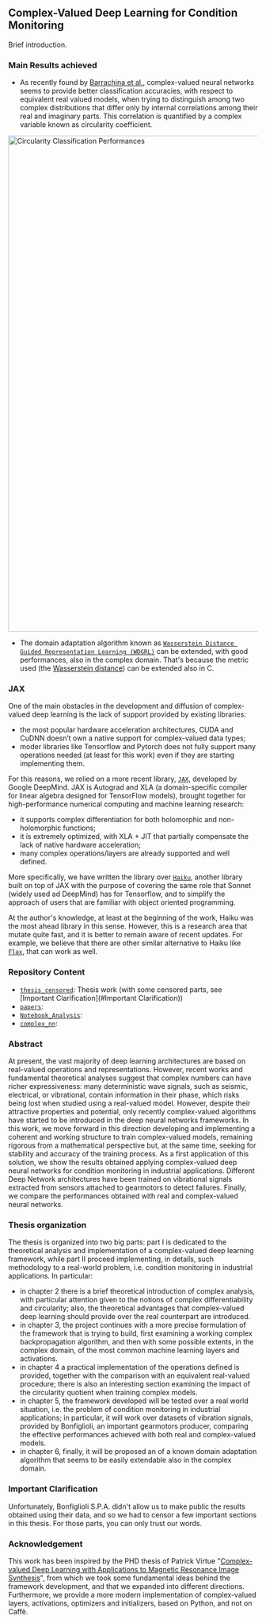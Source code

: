 ## Complex-Valued Deep Learning for Condition Monitoring

Brief introduction.



### Main Results achieved

* As recently found by [Barrachina et al.](https://arxiv.org/abs/2009.08340v2), complex-valued neural networks seems to provide better classification accuracies, with respect to equivalent real valued models, when trying to distinguish among two complex distributions that differ only by internal correlations among their real and imaginary parts. This correlation is quantified by a complex variable known as circularity coefficient.
<img src="circularity_results.png" alt="Circularity Classification Performances" title="Circularity Classification Performances" align="center" width=1000 />

* The domain adaptation algorithm known as [`Wasserstein Distance Guided Representation Learning (WDGRL)`](https://arxiv.org/abs/1707.01217) can be extended, with good performances, also in the complex domain. That's because the metric used (the [Wasserstein distance](https://en.wikipedia.org/wiki/Wasserstein_metric)) can be extended also in C.

### JAX

One of the main obstacles in the development and diffusion of complex-valued deep learning is the lack of support provided by existing libraries:
* the most popular hardware acceleration architectures, CUDA and CuDNN doesn’t own a native support for complex-valued data types;
* moder libraries like Tensorflow and Pytorch does not fully support many operations needed (at least for this work) even if they are starting implementing them.

For this reasons, we relied on a more recent library, [`JAX`](https://github.com/google/jax), developed by Google DeepMind. JAX is Autograd and XLA (a domain-specific compiler for linear algebra designed for TensorFlow models), brought together for high-performance numerical computing and machine learning research:
* it supports complex differentiation for both holomorphic and non-holomorphic functions;
* it is extremely optimized, with XLA + JIT that partially compensate the lack of native hardware acceleration;
* many complex operations/layers are already supported and well defined.

More specifically, we have written the library over [`Haiku`](https://github.com/deepmind/dm-haiku), another library built on top of JAX with the purpose of covering the same role that Sonnet (widely used ad DeepMind) has for Tensorflow, and to simplify the approach of users that are familiar with object oriented programming.

At the author's knowledge, at least at the beginning of the work, Haiku was the most ahead library in this sense. However, this is a research area that mutate quite fast, and it is better to remain aware of recent updates. For example, we believe that there are other similar alternative to Haiku like [`Flax`](https://github.com/google/flax), that can work as well.


### Repository Content

- [`thesis_censored`](thesis_censored.pdf): Thesis work (with some censored parts, see [Important Clarification](#Important Clarification))
- [`papers`](papers):
- [`Notebook_Analysis`](Notebook_Analysis):
- [`complex_nn`](complex_nn):


### Abstract

At present, the vast majority of deep learning architectures are based on real-valued operations and representations. However, recent works and fundamental theoretical analyses suggest that complex numbers can have richer expressiveness: many deterministic wave signals, such as seismic, electrical, or vibrational, contain information in their phase, which risks being lost when studied using a real-valued model. However, despite their attractive properties and potential, only recently complex-valued algorithms have started to be introduced in the deep neural networks frameworks.
In this work, we move forward in this direction developing and implementing a coherent and working structure to train complex-valued models, remaining rigorous from a mathematical perspective but, at the same time, seeking for stability and accuracy of the training process.
As a first application of this solution, we show the results obtained applying complex-valued deep neural networks for condition monitoring in industrial applications. Different Deep Network architectures have been trained on vibrational signals extracted from sensors attached to gearmotors to detect failures. Finally, we compare the performances obtained with real and complex-valued neural networks.

### Thesis organization

The thesis is organized into two big parts: part I is dedicated to the theoretical analysis and implementation of a complex-valued deep learning framework, while part II proceed implementing, in details, such methodology to a real-world problem, i.e. condition monitoring in industrial applications. 
In particular:
* in chapter 2 there is a brief theoretical introduction of complex analysis, with particular attention given to the notions of complex differentiability and circularity; also, the theoretical advantages that complex-valued deep learning should provide over the real counterpart are introduced.
* in chapter 3, the project continues with a more precise formulation of the framework that is trying to build, first examining a working complex backpropagation algorithm, and then with some possible extents, in the complex domain, of the most common machine learning layers and activations.
* in chapter 4 a practical implementation of the operations defined is provided, together with the comparison with an equivalent real-valued procedure; there is also an interesting section examining the impact of the circularity quotient when training complex models.
* in chapter 5, the framework developed will be tested over a real world situation, i.e. the problem of condition monitoring in industrial applications; in particular, it will work over datasets of vibration signals, provided by Bonfiglioli, an important gearmotors producer, comparing the effective performances achieved with both real and complex-valued models.
* in chapter 6, finally, it will be proposed an of a known domain adaptation algorithm that seems to be easily extendable also in the complex domain.

### Important Clarification

Unfortunately, Bonfiglioli S.P.A. didn't allow us to make public the results obtained using their data, and so we had to censor a few important sections in this thesis. For those parts, you can only trust our words.


### Acknowledgement

This work has been inspired by the PHD thesis of Patrick Virtue "[Complex-valued Deep Learning with Applications to Magnetic Resonance Image Synthesis](https://www2.eecs.berkeley.edu/Pubs/TechRpts/2019/EECS-2019-130.html)", from which we took some fundamental ideas behind the framework development, and that we expanded into different directions. 
Furthermore, we provide a more modern implementation of complex-valued layers, activations, optimizers and initializers, based on Python, and not on Caffè.
